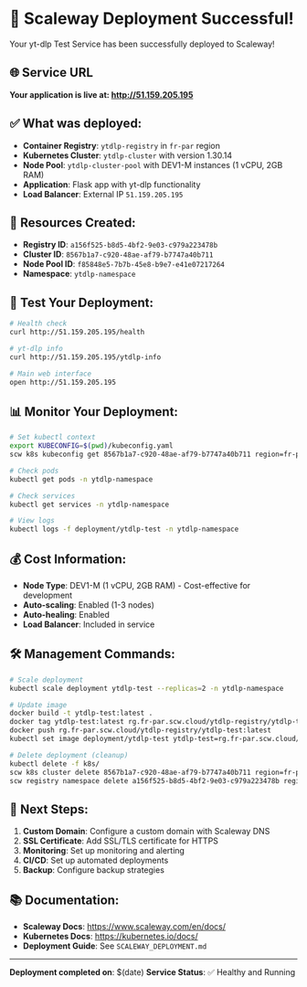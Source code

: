 # 🎉 Scaleway Deployment Successful!

Your yt-dlp Test Service has been successfully deployed to Scaleway!

## 🌐 Service URL
**Your application is live at: http://51.159.205.195**

## ✅ What was deployed:
- **Container Registry**: `ytdlp-registry` in `fr-par` region
- **Kubernetes Cluster**: `ytdlp-cluster` with version 1.30.14
- **Node Pool**: `ytdlp-cluster-pool` with DEV1-M instances (1 vCPU, 2GB RAM)
- **Application**: Flask app with yt-dlp functionality
- **Load Balancer**: External IP `51.159.205.195`

## 🔧 Resources Created:
- **Registry ID**: `a156f525-b8d5-4bf2-9e03-c979a223478b`
- **Cluster ID**: `8567b1a7-c920-48ae-af79-b7747a40b711`
- **Node Pool ID**: `f85848e5-7b7b-45e8-b9e7-e41e07217264`
- **Namespace**: `ytdlp-namespace`

## 🧪 Test Your Deployment:
```bash
# Health check
curl http://51.159.205.195/health

# yt-dlp info
curl http://51.159.205.195/ytdlp-info

# Main web interface
open http://51.159.205.195
```

## 📊 Monitor Your Deployment:
```bash
# Set kubectl context
export KUBECONFIG=$(pwd)/kubeconfig.yaml
scw k8s kubeconfig get 8567b1a7-c920-48ae-af79-b7747a40b711 region=fr-par > kubeconfig.yaml

# Check pods
kubectl get pods -n ytdlp-namespace

# Check services
kubectl get services -n ytdlp-namespace

# View logs
kubectl logs -f deployment/ytdlp-test -n ytdlp-namespace
```

## 💰 Cost Information:
- **Node Type**: DEV1-M (1 vCPU, 2GB RAM) - Cost-effective for development
- **Auto-scaling**: Enabled (1-3 nodes)
- **Auto-healing**: Enabled
- **Load Balancer**: Included in service

## 🛠️ Management Commands:
```bash
# Scale deployment
kubectl scale deployment ytdlp-test --replicas=2 -n ytdlp-namespace

# Update image
docker build -t ytdlp-test:latest .
docker tag ytdlp-test:latest rg.fr-par.scw.cloud/ytdlp-registry/ytdlp-test:latest
docker push rg.fr-par.scw.cloud/ytdlp-registry/ytdlp-test:latest
kubectl set image deployment/ytdlp-test ytdlp-test=rg.fr-par.scw.cloud/ytdlp-registry/ytdlp-test:latest -n ytdlp-namespace

# Delete deployment (cleanup)
kubectl delete -f k8s/
scw k8s cluster delete 8567b1a7-c920-48ae-af79-b7747a40b711 region=fr-par
scw registry namespace delete a156f525-b8d5-4bf2-9e03-c979a223478b region=fr-par
```

## 🎯 Next Steps:
1. **Custom Domain**: Configure a custom domain with Scaleway DNS
2. **SSL Certificate**: Add SSL/TLS certificate for HTTPS
3. **Monitoring**: Set up monitoring and alerting
4. **CI/CD**: Set up automated deployments
5. **Backup**: Configure backup strategies

## 📚 Documentation:
- **Scaleway Docs**: https://www.scaleway.com/en/docs/
- **Kubernetes Docs**: https://kubernetes.io/docs/
- **Deployment Guide**: See `SCALEWAY_DEPLOYMENT.md`

---
**Deployment completed on**: $(date)
**Service Status**: ✅ Healthy and Running
